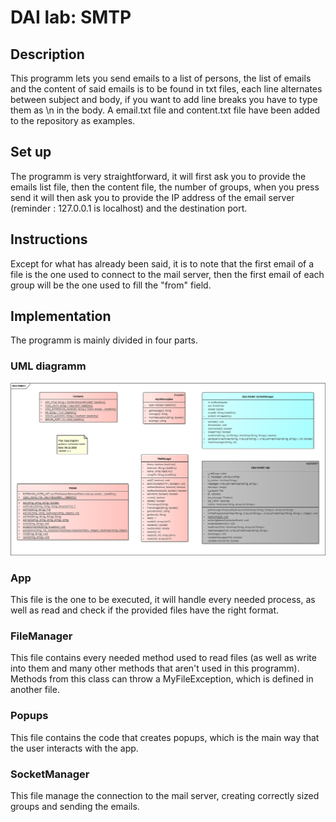 # DAI lab: SMTP

## Description

This programm lets you send emails to a list of persons, the list of emails and the content of said emails is to be found in txt files, each line alternates between subject and body, if you want to add line breaks you have to type them as \n in the body. A email.txt file and content.txt file have been added to the repository as examples.

## Set up

The programm is very straightforward, it will first ask you to provide the emails list file, then the content file, the number of groups, when you press send it will then ask you to provide the IP address of the email server \(reminder : 127.0.0.1 is localhost\) and the destination port.

## Instructions

Except for what has already been said, it is to note that the first email of a file is the one used to connect to the mail server, then the first email of each group will be the one used to fill the "from" field.

## Implementation

The programm is mainly divided in four parts.

### UML diagramm

![UML diagramm](./ClassDiagram.bmp)

### App

This file is the one to be executed, it will handle every needed process, as well as read and check if the provided files have the right format.

### FileManager

This file contains every needed method used to read files \(as well as write into them and many other methods that aren't used in this programm\). Methods from this class can throw a MyFileException, which is defined in another file.

### Popups

This file contains the code that creates popups, which is the main way that the user interacts with the app.

### SocketManager

This file manage the connection to the mail server, creating correctly sized groups and sending the emails.
